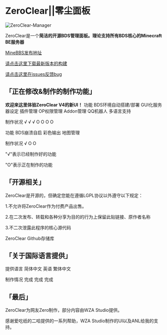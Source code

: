 # ZeroClear||零尘面板

![ZeroClear-Manager](https://socialify.git.ci/Litezero/ZeroClear-Manager/image?description=1&descriptionEditable=%E6%96%B0%E6%97%B6%E4%BB%A3BDS%E6%9C%8D%E5%8A%A1%E5%99%A8%E7%AE%A1%E7%90%86%E9%9D%A2%E6%9D%BF&font=Raleway&forks=1&issues=1&language=1&logo=https%3A%2F%2Fs1.ax1x.com%2F2022%2F11%2F11%2FzCmh0e.png&name=1&pattern=Floating%20Cogs&pulls=1&stargazers=1&theme=Light)

ZeroClear是一个**简洁的开源BDS管理面板。**理论支持**所有BDS核心的Minecraft BE服务器**

[MineBBS发布地址](https://www.minebbs.com/resources/zeroclear.1820/)

[请点击这里下载最新版本的构建](https://github.com/Litezero/ZeroClear-Manager/releases)

[请点击这里在issues反馈bug](https://github.com/Litezero/ZeroClear-Manager/issues)

## 「正在修改&制作的制作功能」

**欢迎来这里体验ZeroClear V4的新UI！**
功能	BDS环境自动搭建/部署	GUI化服务器设定	插件管理	OP权限管理	Addon管理	QQ机器人	多语言支持

制作状况	√	√	√	O	O	O	O

功能	BDS崩溃自启	彩色输出	地图管理					

制作状况	√	O	O					

"√"表示已经制作好的功能

"O"表示正在制作的功能

## 「开源相关」

ZeroClear是开源的，但确定您能在遵循LGPL协议以外遵守以下规定：

1.不允许将ZeroClear作为付费产品出售。

2.在二次发布、转载和各种分享为目的的行为上保留此贴链接、原作者名称

3.不二次泄露此程序的核心源代码

ZeroClear Github存储库

## 「关于国际语言提供」

提供语言	简体中文	英语	繁体中文

制作情况	完成	完成	完成

## 「最后」

ZeroClear为网友Zero制作，部分内容由WZA Studio提供。

感谢爱吃纸的二哈提供的一系列帮助，WZA Studio制作的UI以及ANL给我的支持。

